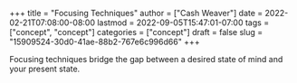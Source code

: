 +++
title = "Focusing Techniques"
author = ["Cash Weaver"]
date = 2022-02-21T07:08:00-08:00
lastmod = 2022-09-05T15:47:01-07:00
tags = ["concept", "concept"]
categories = ["concept"]
draft = false
slug = "15909524-30d0-41ae-88b2-767e6c996d66"
+++

Focusing techniques bridge the gap between a desired state of mind and your present state.
